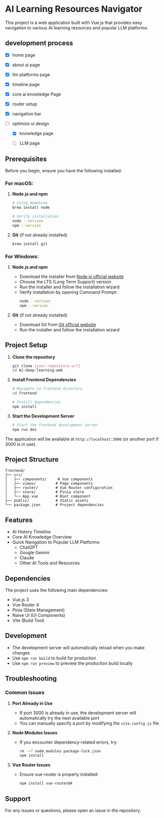 # AI Learning Resources Navigator

This project is a web application built with Vue.js that provides easy navigation to various AI learning resources and popular LLM platforms.

## development process

- [x] home page

- [x] about ai page

- [x] llm platforms page

- [x] timeline page
- [x] core ai knowledge Page
- [x] router setup
- [x] navigation bar
- [ ] optimize ui design
  - [x] knowledge page
  - [ ] LLM page




## Prerequisites

Before you begin, ensure you have the following installed:

### For macOS:
1. **Node.js and npm**
   ```bash
   # Using Homebrew
   brew install node

   # Verify installation
   node --version
   npm --version
   ```

2. **Git** (if not already installed)
   ```bash
   brew install git
   ```

### For Windows:
1. **Node.js and npm**
   - Download the installer from [Node.js official website](https://nodejs.org/)
   - Choose the LTS (Long Term Support) version
   - Run the installer and follow the installation wizard
   - Verify installation by opening Command Prompt:
     ```bash
     node --version
     npm --version
     ```

2. **Git** (if not already installed)
   - Download Git from [Git official website](https://git-scm.com/download/win)
   - Run the installer and follow the installation wizard

## Project Setup

1. **Clone the repository**
   ```bash
   git clone [your-repository-url]
   cd Ai-deep-learning-web
   ```

2. **Install Frontend Dependencies**
   ```bash
   # Navigate to frontend directory
   cd frontend

   # Install dependencies
   npm install
   ```

3. **Start the Development Server**
   ```bash
   # Start the frontend development server
   npm run dev
   ```

The application will be available at `http://localhost:3000` (or another port if 3000 is in use).

## Project Structure

```
frontend/
├── src/
│   ├── components/     # Vue components
│   ├── views/         # Page components
│   ├── router/        # Vue Router configuration
│   ├── store/         # Pinia store
│   └── App.vue        # Root component
├── public/            # Static assets
└── package.json       # Project dependencies
```

## Features

- AI History Timeline
- Core AI Knowledge Overview
- Quick Navigation to Popular LLM Platforms:
  - ChatGPT
  - Google Gemini
  - Claude
  - Other AI Tools and Resources

## Dependencies

The project uses the following main dependencies:
- Vue.js 3
- Vue Router 4
- Pinia (State Management)
- Naive UI (UI Components)
- Vite (Build Tool)

## Development

- The development server will automatically reload when you make changes
- Use `npm run build` to build for production
- Use `npm run preview` to preview the production build locally

## Troubleshooting

### Common Issues

1. **Port Already in Use**
   - If port 3000 is already in use, the development server will automatically try the next available port
   - You can manually specify a port by modifying the `vite.config.js` file

2. **Node Modules Issues**
   - If you encounter dependency-related errors, try:
     ```bash
     rm -rf node_modules package-lock.json
     npm install
     ```

3. **Vue Router Issues**
   - Ensure vue-router is properly installed:
     ```bash
     npm install vue-router@4
     ```

## Support

For any issues or questions, please open an issue in the repository.
